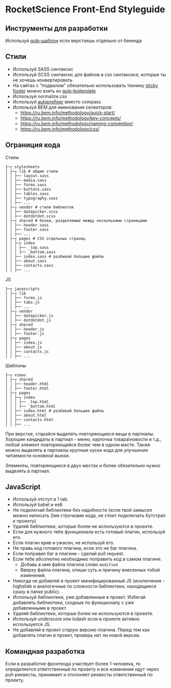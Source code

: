 # RocketScience Front-End Styleguide
## Инструменты для разработки
Используй [gulp-шаблон](https://rscz.ru/hrumhrumble/gulp-boilerplate) если верстаешь отдельно от бекенда

## Стили
* Используй SASS синтаксис
* Используй SCSS синтаксис для файлов в css синтаксисе, которые ты не хочешь конвертировать
* На сайтах с "подвалом" обязательно использовать технику [sticky footer](http://ryanfait.com/sticky-footer/) можно взять из [gulp-boilerplate](https://rscz.ru/hrumhrumble/gulp-boilerplate/blob/master/src/stylesheets/lib/mixins.sass#L7-24)
* Используй normalize.css
* Используй [autoprefixer](https://github.com/postcss/autoprefixer) вместо compass
* Используй BEM для именования селекторов:
    - https://ru.bem.info/methodology/quick-start/
    - https://ru.bem.info/methodology/key-concepts/
    - https://ru.bem.info/methodology/naming-convention/
    - https://ru.bem.info/methodology/css/

## Ограниция кода
Стили
```
├─┬ stylesheets
│ ├─┬ lib # общие стили
│ │ ├── layout.sass
│ │ ├── media.sass
│ │ ├── forms.sass
│ │ ├── buttons.sass
│ │ ├── tables.sass
│ │ ├── typography.sass
│ │ ├── ...
│ ├─┬ vendor # стили библиотек
│ │ ├── datepicker.scss
│ │ ├── dotdotdot.scss
│ ├─┬ shared # блоки, разделяемые между несколькими страницами
│ │ ├── header.sass
│ │ ├── footer.sass
│ │ ├── ...
│ ├─┬ pages # CSS отдельных страниц
│ │ ├─┬ index
│ │ │ ├── _top.sass
│ │ │ ├── _bottom.sass
│ │ ├── index.sass # разбивай большие файлы
│ │ ├── about.sass
│ │ ├── contacts.sass
│ │ ├── ...
```

JS
```
├─┬ javascripts
│ ├─┬ lib
│ │ ├── forms.js
│ │ ├── tabs.js
│ │ ├── ...
│ ├─┬ vendor
│ │ ├── datepicker.js
│ │ ├── dotdotdot.js
│ ├─┬ shared
│ │ ├── header.js
│ │ ├── footer.js
│ ├─┬ pages
│ │ ├── index.js
│ │ ├── about.js
│ │ ├── contacts.js
│ │ ├── ...
```

Шаблоны
```
├─┬ views
│ ├─┬ shared
│ │ ├── header.html
│ │ ├── footer.html
│ ├─┬ pages
│ │ ├─┬ index
│ │ │ ├── _top.html
│ │ │ ├── _bottom.html
│ │ ├── index.html # разбивай большие файлы
│ │ ├── about.html
│ │ ├── contacts.html
│ │ ├── ...
```

При верстке, старайся выделять повторяющиеся вещи в партиалы. Хорошие кандидаты в партиал - меню, карточка товара\новости и т.д., любой элемент повторяющийся более чем в одном месте. Также можно выделять в партиалы крупные куски кода для улучшения читаемости основной вьюхи.

Элементы, повторяющиеся в двух местах и более обязательно нужно выделять в партиал.

## JavaScript
* Используй отступ в 1 tab.
* Используй babel и es6
* Не подключай библиотеки без надобности (если твой замысел можно написать 2мя строчками кода, не стоит подключать бутстрап к проекту)
* Удаляй библиотеки, которые более не используются в проекте.
* Если для нужного тебе функционала есть готовый плагин, используй его.
* Если плагин крив и ужасен, не используй его.
* Не правь код готового плагина, если это не баг плагина.
* Если поправил баг в плагине - сделай pull request.
* Если тебе абсолютно необходимо поправить код в самом плагине:
    - Добавь в имя файла плагина слово ```modified```
    - Вверху файла плагина, опиши суть и причину внесенных тобой изменений.
* Никогда не добавляй в проект минифицированный JS (исключение - highslide и аналогичные по сложности библиотеки, находящиеся сразу в папке public).
* Используй библиотеки, уже добавленные в проект. Избегай добавлять библиотеки, сходные по функционалу с уже добавленными в проект.
* Удаляй библиотеки, которые более не используются в проекте.
* Используй underscore или lodash если в проекте активно используется JS.
* Не добавляй в проект старую версию плагина. Перед тем как добавлять плагин в проект, проверь нет ли новой версии.

## Командная разработка
Если в разработке фронтенда участвует более 1 человека, то определяется ответственный по проекту и все изменения идут через pull-реквесты, принимает и отклоняет реквесты ответственный по проекту.